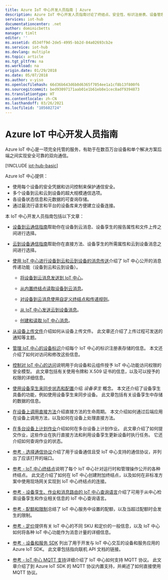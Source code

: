 ```yaml
---
title: Azure IoT 中心开发人员指南 | Azure
description: Azure IoT 中心开发人员指南讨论了终结点、安全性、标识注册表、设备管理、直接方法、设备孪生、文件上传、作业、IoT 中心查询语言以及消息传送。
services: iot-hub
documentationcenter: .net
author: dominicbetts
manager: timlt
editor: ''
ms.assetid: d534ff9d-2de5-4995-bb2d-84a02693cb2e
ms.service: iot-hub
ms.devlang: multiple
ms.topic: article
ms.tgt_pltfrm: na
ms.workload: na
origin.date: 01/29/2018
ms.date: 05/07/2018
ms.author: v-yiso
ms.openlocfilehash: 66d36b643d6b0d6365f7054ee1a1cf8b13f800f6
ms.sourcegitcommit: bed93097171aab01e1b61eb8e1cec8adf9394873
ms.translationtype: HT
ms.contentlocale: zh-CN
ms.lasthandoff: 03/26/2021
ms.locfileid: "105602724"
---
```

# <a name="azure-iot-hub-developer-guide"></a>Azure IoT 中心开发人员指南
Azure IoT 中心是一项完全托管的服务，有助于在数百万台设备和单个解决方案后端之间实现安全可靠的双向通信。

[!INCLUDE [iot-hub-basic](../../includes/iot-hub-basic-partial.md)]

Azure IoT 中心提供：

* 使用每个设备的安全凭据和访问控制来保护通信安全。
* 多个设备到云和云到设备的超大规模通信选项。
* 各设备状态信息和元数据的可查询存储。
* 通过最流行语言和平台的设备库来方便建立设备连接。

本 IoT 中心开发人员指南包括以下文章：

* [设备到云通信指南](iot-hub-devguide-d2c-guidance.md)帮助你在设备到云消息、设备孪生的报告属性和文件上传之间进行选择。

* [云到设备通信指南](iot-hub-devguide-c2d-guidance.md)帮助你在直接方法、设备孪生的所需属性和云到设备消息之间进行选择。

* [使用 IoT 中心进行设备到云和云到设备的消息传送](iot-hub-devguide-messaging.md)介绍了 IoT 中心公开的消息传递功能（设备到云和云到设备）。

  * [将设备到云消息发送到 IoT 中心](iot-hub-devguide-messages-d2c.md)。

  * [从内置终结点读取设备到云消息](iot-hub-devguide-messages-read-builtin.md)。

  * [对设备到云消息使用自定义终结点和传递规则](iot-hub-devguide-messages-read-custom.md)。

  * [从 IoT 中心发送云到设备消息](iot-hub-devguide-messages-c2d.md)。

  * [创建和读取 IoT 中心消息](iot-hub-devguide-messages-construct.md)。

* [从设备上传文件](iot-hub-devguide-file-upload.md)介绍如何从设备上传文件。 此文章还介绍了上传过程可发送的通知等主题。

* [管理 IoT 中心的设备标识](iot-hub-devguide-identity-registry.md)介绍每个 IoT 中心的标识注册表存储的信息。 本文还介绍了如何对访问和修改这些信息。

* [控制对 IoT 中心的访问](iot-hub-devguide-security.md)说明用于向设备和云组件授予 IoT 中心功能访问权限的安全模型。 此文章包括有关使用令牌和 X.509 证书的信息，以及可以授予的权限的详细信息。

* [使用设备孪生来同步状态和配置](iot-hub-devguide-device-twins.md)介绍 *设备孪生* 概念。 本文还介绍了设备孪生具备的功能，例如使用设备孪生来同步设备。 此文章包括有关设备孪生中存储的数据的信息。

* [在设备上调用直接方法](iot-hub-devguide-direct-methods.md)介绍直接方法的生命周期。 本文介绍如何通过后端应用在设备上调用方法，以及如何在设备上处理直接方法。

* [在多台设备上计划作业](iot-hub-devguide-jobs.md)介绍如何在多台设备上计划作业。 此文章介绍了如何提交作业，这些作业在执行直接方法和利用设备孪生更新设备时执行任务。 它还介绍如何查询作业的状态。

* [参考 - 选择通信协议](iot-hub-devguide-protocols.md)介绍了用于设备通信且受 IoT 中心支持的通信协议，并列出了应该打开的端口。

* [参考 - IoT 中心终结点](iot-hub-devguide-endpoints.md)说明了每个 IoT 中心针对运行时和管理操作公开的各种终结点。 此文还介绍了如何在 IoT 中心创建附加终结点，以及如何在非标准方案中使用现场网关实现到 IoT 中心终结点的连接。

* [参考 - 设备孪生、作业和消息路由的 IoT 中心查询语言](iot-hub-devguide-query-language.md)介绍了可用于从中心检索设备孪生和作业相关信息的 IoT 中心查询语言。

* [参考 - 配额和限制](iot-hub-devguide-quotas-throttling.md)总结了 IoT 中心服务中设置的配额，以及当超过配额时会发生的限制。

* [参考 - 定价](iot-hub-devguide-pricing.md)提供有关 IoT 中心的不同 SKU 和定价的一般信息，以及 IoT 中心如何将各种 IoT 中心功能作为消息计量的详细信息。

* [参考 - 设备和服务 SDK](iot-hub-devguide-sdks.md) 列出了用于开发与 IoT 中心交互的设备和服务应用的 Azure IoT SDK。 此文章包括指向联机 API 文档的链接。

* [参考 - IoT 中心 MQTT 支持](iot-hub-mqtt-support.md)详细介绍了 IoT 中心如何支持 MQTT 协议。 此文章介绍了到 Azure IoT SDK 的 MQTT 协议内置支持，并阐述了如何直接使用 MQTT 协议。
